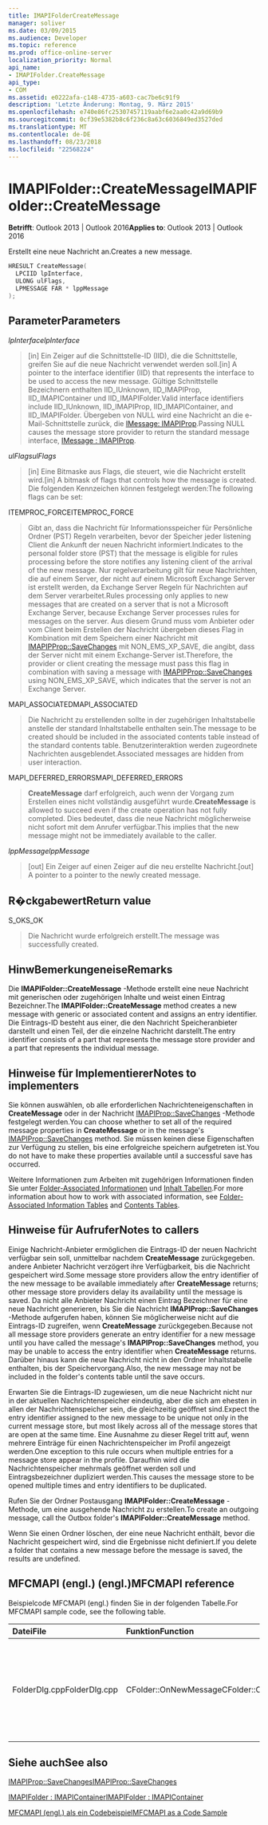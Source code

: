 ```yaml
---
title: IMAPIFolderCreateMessage
manager: soliver
ms.date: 03/09/2015
ms.audience: Developer
ms.topic: reference
ms.prod: office-online-server
localization_priority: Normal
api_name:
- IMAPIFolder.CreateMessage
api_type:
- COM
ms.assetid: e0222afa-c148-4735-a603-cac7be6c91f9
description: 'Letzte Änderung: Montag, 9. März 2015'
ms.openlocfilehash: e740e86fc25307457119aabf6e2aa0c42a9d69b9
ms.sourcegitcommit: 0cf39e5382b8c6f236c8a63c6036849ed3527ded
ms.translationtype: MT
ms.contentlocale: de-DE
ms.lasthandoff: 08/23/2018
ms.locfileid: "22568224"
---
```

# <a name="imapifoldercreatemessage"></a><span data-ttu-id="015f7-103">IMAPIFolder::CreateMessage</span><span class="sxs-lookup"><span data-stu-id="015f7-103">IMAPIFolder::CreateMessage</span></span>

  
  
<span data-ttu-id="015f7-104">**Betrifft**: Outlook 2013 | Outlook 2016</span><span class="sxs-lookup"><span data-stu-id="015f7-104">**Applies to**: Outlook 2013 | Outlook 2016</span></span> 
  
<span data-ttu-id="015f7-105">Erstellt eine neue Nachricht an.</span><span class="sxs-lookup"><span data-stu-id="015f7-105">Creates a new message.</span></span>
  
```cpp
HRESULT CreateMessage(
  LPCIID lpInterface,
  ULONG ulFlags,
  LPMESSAGE FAR * lppMessage
);
```

## <a name="parameters"></a><span data-ttu-id="015f7-106">Parameter</span><span class="sxs-lookup"><span data-stu-id="015f7-106">Parameters</span></span>

 <span data-ttu-id="015f7-107">_lpInterface_</span><span class="sxs-lookup"><span data-stu-id="015f7-107">_lpInterface_</span></span>
  
> <span data-ttu-id="015f7-108">[in] Ein Zeiger auf die Schnittstelle-ID (IID), die die Schnittstelle, greifen Sie auf die neue Nachricht verwendet werden soll.</span><span class="sxs-lookup"><span data-stu-id="015f7-108">[in] A pointer to the interface identifier (IID) that represents the interface to be used to access the new message.</span></span> <span data-ttu-id="015f7-109">Gültige Schnittstelle Bezeichnern enthalten IID_IUnknown, IID_IMAPIProp, IID_IMAPIContainer und IID_IMAPIFolder.</span><span class="sxs-lookup"><span data-stu-id="015f7-109">Valid interface identifiers include IID_IUnknown, IID_IMAPIProp, IID_IMAPIContainer, and IID_IMAPIFolder.</span></span> <span data-ttu-id="015f7-110">Übergeben von NULL wird eine Nachricht an die e-Mail-Schnittstelle zurück, die [IMessage: IMAPIProp](imessageimapiprop.md).</span><span class="sxs-lookup"><span data-stu-id="015f7-110">Passing NULL causes the message store provider to return the standard message interface, [IMessage : IMAPIProp](imessageimapiprop.md).</span></span> 
    
 <span data-ttu-id="015f7-111">_ulFlags_</span><span class="sxs-lookup"><span data-stu-id="015f7-111">_ulFlags_</span></span>
  
> <span data-ttu-id="015f7-112">[in] Eine Bitmaske aus Flags, die steuert, wie die Nachricht erstellt wird.</span><span class="sxs-lookup"><span data-stu-id="015f7-112">[in] A bitmask of flags that controls how the message is created.</span></span> <span data-ttu-id="015f7-113">Die folgenden Kennzeichen können festgelegt werden:</span><span class="sxs-lookup"><span data-stu-id="015f7-113">The following flags can be set:</span></span>
    
<span data-ttu-id="015f7-114">ITEMPROC_FORCE</span><span class="sxs-lookup"><span data-stu-id="015f7-114">ITEMPROC_FORCE</span></span>
  
> <span data-ttu-id="015f7-115">Gibt an, dass die Nachricht für Informationsspeicher für Persönliche Ordner (PST) Regeln verarbeiten, bevor der Speicher jeder listening Client die Ankunft der neuen Nachricht informiert.</span><span class="sxs-lookup"><span data-stu-id="015f7-115">Indicates to the personal folder store (PST) that the message is eligible for rules processing before the store notifies any listening client of the arrival of the new message.</span></span> <span data-ttu-id="015f7-116">Nur regelverarbeitung gilt für neue Nachrichten, die auf einem Server, der nicht auf einem Microsoft Exchange Server ist erstellt werden, da Exchange Server Regeln für Nachrichten auf dem Server verarbeitet.</span><span class="sxs-lookup"><span data-stu-id="015f7-116">Rules processing only applies to new messages that are created on a server that is not a Microsoft Exchange Server, because Exchange Server processes rules for messages on the server.</span></span> <span data-ttu-id="015f7-117">Aus diesem Grund muss vom Anbieter oder vom Client beim Erstellen der Nachricht übergeben dieses Flag in Kombination mit dem Speichern einer Nachricht mit [IMAPIPProp::SaveChanges](imapiprop-savechanges.md) mit NON_EMS_XP_SAVE, die angibt, dass der Server nicht mit einem Exchange-Server ist.</span><span class="sxs-lookup"><span data-stu-id="015f7-117">Therefore, the provider or client creating the message must pass this flag in combination with saving a message with [IMAPIPProp::SaveChanges](imapiprop-savechanges.md) using NON_EMS_XP_SAVE, which indicates that the server is not an Exchange Server.</span></span> 
    
<span data-ttu-id="015f7-118">MAPI_ASSOCIATED</span><span class="sxs-lookup"><span data-stu-id="015f7-118">MAPI_ASSOCIATED</span></span> 
  
> <span data-ttu-id="015f7-119">Die Nachricht zu erstellenden sollte in der zugehörigen Inhaltstabelle anstelle der standard Inhaltstabelle enthalten sein.</span><span class="sxs-lookup"><span data-stu-id="015f7-119">The message to be created should be included in the associated contents table instead of the standard contents table.</span></span> <span data-ttu-id="015f7-120">Benutzerinteraktion werden zugeordnete Nachrichten ausgeblendet.</span><span class="sxs-lookup"><span data-stu-id="015f7-120">Associated messages are hidden from user interaction.</span></span>
    
<span data-ttu-id="015f7-121">MAPI_DEFERRED_ERRORS</span><span class="sxs-lookup"><span data-stu-id="015f7-121">MAPI_DEFERRED_ERRORS</span></span> 
  
> <span data-ttu-id="015f7-122">**CreateMessage** darf erfolgreich, auch wenn der Vorgang zum Erstellen eines nicht vollständig ausgeführt wurde.</span><span class="sxs-lookup"><span data-stu-id="015f7-122">**CreateMessage** is allowed to succeed even if the create operation has not fully completed.</span></span> <span data-ttu-id="015f7-123">Dies bedeutet, dass die neue Nachricht möglicherweise nicht sofort mit dem Anrufer verfügbar.</span><span class="sxs-lookup"><span data-stu-id="015f7-123">This implies that the new message might not be immediately available to the caller.</span></span> 
    
 <span data-ttu-id="015f7-124">_lppMessage_</span><span class="sxs-lookup"><span data-stu-id="015f7-124">_lppMessage_</span></span>
  
> <span data-ttu-id="015f7-125">[out] Ein Zeiger auf einen Zeiger auf die neu erstellte Nachricht.</span><span class="sxs-lookup"><span data-stu-id="015f7-125">[out] A pointer to a pointer to the newly created message.</span></span>
    
## <a name="return-value"></a><span data-ttu-id="015f7-126">R�ckgabewert</span><span class="sxs-lookup"><span data-stu-id="015f7-126">Return value</span></span>

<span data-ttu-id="015f7-127">S_OK</span><span class="sxs-lookup"><span data-stu-id="015f7-127">S_OK</span></span> 
  
> <span data-ttu-id="015f7-128">Die Nachricht wurde erfolgreich erstellt.</span><span class="sxs-lookup"><span data-stu-id="015f7-128">The message was successfully created.</span></span>
    
## <a name="remarks"></a><span data-ttu-id="015f7-129">HinwBemerkungeneise</span><span class="sxs-lookup"><span data-stu-id="015f7-129">Remarks</span></span>

<span data-ttu-id="015f7-130">Die **IMAPIFolder::CreateMessage** -Methode erstellt eine neue Nachricht mit generischen oder zugehörigen Inhalte und weist einen Eintrag Bezeichner.</span><span class="sxs-lookup"><span data-stu-id="015f7-130">The **IMAPIFolder::CreateMessage** method creates a new message with generic or associated content and assigns an entry identifier.</span></span> <span data-ttu-id="015f7-131">Die Eintrags-ID besteht aus einer, die den Nachricht Speicheranbieter darstellt und einen Teil, der die einzelne Nachricht darstellt.</span><span class="sxs-lookup"><span data-stu-id="015f7-131">The entry identifier consists of a part that represents the message store provider and a part that represents the individual message.</span></span> 
  
## <a name="notes-to-implementers"></a><span data-ttu-id="015f7-132">Hinweise für Implementierer</span><span class="sxs-lookup"><span data-stu-id="015f7-132">Notes to implementers</span></span>

<span data-ttu-id="015f7-133">Sie können auswählen, ob alle erforderlichen Nachrichteneigenschaften in **CreateMessage** oder in der Nachricht [IMAPIProp::SaveChanges](imapiprop-savechanges.md) -Methode festgelegt werden.</span><span class="sxs-lookup"><span data-stu-id="015f7-133">You can choose whether to set all of the required message properties in **CreateMessage** or in the message's [IMAPIProp::SaveChanges](imapiprop-savechanges.md) method.</span></span> <span data-ttu-id="015f7-134">Sie müssen keinen diese Eigenschaften zur Verfügung zu stellen, bis eine erfolgreiche speichern aufgetreten ist.</span><span class="sxs-lookup"><span data-stu-id="015f7-134">You do not have to make these properties available until a successful save has occurred.</span></span> 
  
<span data-ttu-id="015f7-135">Weitere Informationen zum Arbeiten mit zugehörigen Informationen finden Sie unter [Folder-Associated Informationen](folder-associated-information-tables.md) und [Inhalt Tabellen](contents-tables.md).</span><span class="sxs-lookup"><span data-stu-id="015f7-135">For more information about how to work with associated information, see [Folder-Associated Information Tables](folder-associated-information-tables.md) and [Contents Tables](contents-tables.md).</span></span> 
  
## <a name="notes-to-callers"></a><span data-ttu-id="015f7-136">Hinweise für Aufrufer</span><span class="sxs-lookup"><span data-stu-id="015f7-136">Notes to callers</span></span>

<span data-ttu-id="015f7-137">Einige Nachricht-Anbieter ermöglichen die Eintrags-ID der neuen Nachricht verfügbar sein soll, unmittelbar nachdem **CreateMessage** zurückgegeben. andere Anbieter Nachricht verzögert ihre Verfügbarkeit, bis die Nachricht gespeichert wird.</span><span class="sxs-lookup"><span data-stu-id="015f7-137">Some message store providers allow the entry identifier of the new message to be available immediately after **CreateMessage** returns; other message store providers delay its availability until the message is saved.</span></span> <span data-ttu-id="015f7-138">Da nicht alle Anbieter Nachricht einen Eintrag Bezeichner für eine neue Nachricht generieren, bis Sie die Nachricht **IMAPIProp::SaveChanges** -Methode aufgerufen haben, können Sie möglicherweise nicht auf die Eintrags-ID zugreifen, wenn **CreateMessage** zurückgegeben.</span><span class="sxs-lookup"><span data-stu-id="015f7-138">Because not all message store providers generate an entry identifier for a new message until you have called the message's **IMAPIProp::SaveChanges** method, you may be unable to access the entry identifier when **CreateMessage** returns.</span></span> <span data-ttu-id="015f7-139">Darüber hinaus kann die neue Nachricht nicht in den Ordner Inhaltstabelle enthalten, bis der Speichervorgang.</span><span class="sxs-lookup"><span data-stu-id="015f7-139">Also, the new message may not be included in the folder's contents table until the save occurs.</span></span> 
  
<span data-ttu-id="015f7-140">Erwarten Sie die Eintrags-ID zugewiesen, um die neue Nachricht nicht nur in der aktuellen Nachrichtenspeicher eindeutig, aber die sich am ehesten in allen der Nachrichtenspeicher sein, die gleichzeitig geöffnet sind.</span><span class="sxs-lookup"><span data-stu-id="015f7-140">Expect the entry identifier assigned to the new message to be unique not only in the current message store, but most likely across all of the message stores that are open at the same time.</span></span> <span data-ttu-id="015f7-141">Eine Ausnahme zu dieser Regel tritt auf, wenn mehrere Einträge für einen Nachrichtenspeicher im Profil angezeigt werden.</span><span class="sxs-lookup"><span data-stu-id="015f7-141">One exception to this rule occurs when multiple entries for a message store appear in the profile.</span></span> <span data-ttu-id="015f7-142">Daraufhin wird die Nachrichtenspeicher mehrmals geöffnet werden soll und Eintragsbezeichner dupliziert werden.</span><span class="sxs-lookup"><span data-stu-id="015f7-142">This causes the message store to be opened multiple times and entry identifiers to be duplicated.</span></span> 
  
<span data-ttu-id="015f7-143">Rufen Sie der Ordner Postausgang **IMAPIFolder::CreateMessage** -Methode, um eine ausgehende Nachricht zu erstellen.</span><span class="sxs-lookup"><span data-stu-id="015f7-143">To create an outgoing message, call the Outbox folder's **IMAPIFolder::CreateMessage** method.</span></span> 
  
<span data-ttu-id="015f7-144">Wenn Sie einen Ordner löschen, der eine neue Nachricht enthält, bevor die Nachricht gespeichert wird, sind die Ergebnisse nicht definiert.</span><span class="sxs-lookup"><span data-stu-id="015f7-144">If you delete a folder that contains a new message before the message is saved, the results are undefined.</span></span>
  
## <a name="mfcmapi-reference"></a><span data-ttu-id="015f7-145">MFCMAPI (engl.) (engl.)</span><span class="sxs-lookup"><span data-stu-id="015f7-145">MFCMAPI reference</span></span>

<span data-ttu-id="015f7-146">Beispielcode MFCMAPI (engl.) finden Sie in der folgenden Tabelle.</span><span class="sxs-lookup"><span data-stu-id="015f7-146">For MFCMAPI sample code, see the following table.</span></span>
  
|<span data-ttu-id="015f7-147">**Datei**</span><span class="sxs-lookup"><span data-stu-id="015f7-147">**File**</span></span>|<span data-ttu-id="015f7-148">**Funktion**</span><span class="sxs-lookup"><span data-stu-id="015f7-148">**Function**</span></span>|<span data-ttu-id="015f7-149">**Comment**</span><span class="sxs-lookup"><span data-stu-id="015f7-149">**Comment**</span></span>|
|:-----|:-----|:-----|
|<span data-ttu-id="015f7-150">FolderDlg.cpp</span><span class="sxs-lookup"><span data-stu-id="015f7-150">FolderDlg.cpp</span></span>  <br/> |<span data-ttu-id="015f7-151">CFolder::OnNewMessage</span><span class="sxs-lookup"><span data-stu-id="015f7-151">CFolder::OnNewMessage</span></span>  <br/> |<span data-ttu-id="015f7-152">MFCMAPI (engl.) wird die **IMAPIFolder::CreateMessage** -Methode zum Erstellen und speichern Sie eine neue Nachricht verwendet.</span><span class="sxs-lookup"><span data-stu-id="015f7-152">MFCMAPI uses the **IMAPIFolder::CreateMessage** method to create and save a new message.</span></span>  <br/> |
   
## <a name="see-also"></a><span data-ttu-id="015f7-153">Siehe auch</span><span class="sxs-lookup"><span data-stu-id="015f7-153">See also</span></span>



[<span data-ttu-id="015f7-154">IMAPIProp::SaveChanges</span><span class="sxs-lookup"><span data-stu-id="015f7-154">IMAPIProp::SaveChanges</span></span>](imapiprop-savechanges.md)
  
[<span data-ttu-id="015f7-155">IMAPIFolder : IMAPIContainer</span><span class="sxs-lookup"><span data-stu-id="015f7-155">IMAPIFolder : IMAPIContainer</span></span>](imapifolderimapicontainer.md)


[<span data-ttu-id="015f7-156">MFCMAPI (engl.) als ein Codebeispiel</span><span class="sxs-lookup"><span data-stu-id="015f7-156">MFCMAPI as a Code Sample</span></span>](mfcmapi-as-a-code-sample.md)

